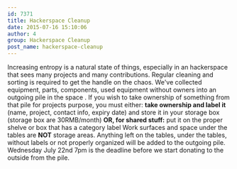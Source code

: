 ```yaml
---
id: 7371
title: Hackerspace Cleanup
date: 2015-07-16 15:10:06
author: 4
group: Hackerspace Cleanup
post_name: hackerspace-cleanup
---
```


Increasing entropy is a natural state of things, especially in an hackerspace that sees many projects and many contributions. Regular cleaning and sorting is required to get the handle on the chaos. We've collected equipment, parts, components, used equipment without owners into an outgoing pile in the space . If you wish to take ownership of something from that pile for projects purpose, you must either: **take ownership and label it** (name, project, contact info, expiry date) and store it in your storage box (storage box are 30RMB/month) **OR, for shared stuff:** put it on the proper shelve or box that has a category label Work surfaces and space under the tables are **NOT** storage areas. Anything left on the tables, under the tables, without labels or not properly organized will be added to the outgoing pile. Wednesday July 22nd 7pm is the deadline before we start donating to the outside from the pile.
